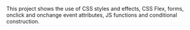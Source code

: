 This project shows the use of CSS styles and effects, CSS Flex, forms, onclick and onchange event attributes, JS functions and conditional construction.
